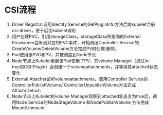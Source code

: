 CSI流程
=========
1.	Driver Registrar调用Identity Service的GetPluginInfo方法后向kubelet注册csi-driver，便于后面kubelet调用 <br />  
2.	用户创建PVC，引用storageClass，storageClass所指向的External Provisioner监听到对应的PVC事件，开始调用Controller Service的CreateVolume/DeleteVolume方法完成PV的创建/删除。 <br />  
3.	Pod使用该PVC和PV，并被调度到Node节点 <br />  
4.	Node节点上Kubelet看到该Pod使用了PV，其volume Manager（通过in-tree的CSI-Plugin）会创建一个volumeattachments，并等待其attached状态变化 <br />  
5.	External Attacher监听volumeattachments，调用Controller Service的ControllerPublishVolume/ ControllerUnpublishVolume方法完成Attach/Detach <br />  
6.	Node节点上Kubelet的volume Manager观察到attached状态变为true后，调用Node Service的NodeStageVolume  和NodePublishVolume 方法完成Mount/Unmount <br />  
 
